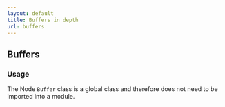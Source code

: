```yaml
---
layout: default
title: Buffers in depth
url: buffers
---
```


## Buffers

### Usage

The Node `Buffer` class is a global class and therefore does not need to be imported into a module.
